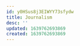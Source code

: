 ```yaml
---
id: y0HSus8j3EIWYY73sfydw
title: Journalism
desc: ''
updated: 1639762693869
created: 1639762693869
---
```


